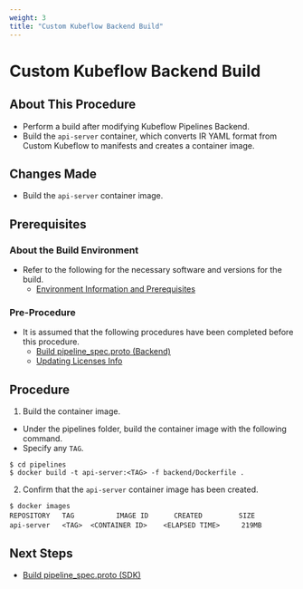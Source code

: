 ```yaml
---
weight: 3
title: "Custom Kubeflow Backend Build"
---
```

# Custom Kubeflow Backend Build
## About This Procedure
* Perform a build after modifying Kubeflow Pipelines Backend.
* Build the `api-server` container, which converts IR YAML format from Custom Kubeflow to manifests and creates a container image.

## Changes Made
* Build the `api-server` container image.

## Prerequisites
### About the Build Environment
* Refer to the following for the necessary software and versions for the build.
    * [Environment Information and Prerequisites](../../../environment-information-and-prerequisites)

### Pre-Procedure
* It is assumed that the following procedures have been completed before this procedure.
    * [Build pipeline_spec.proto (Backend)](../build-pipeline_spec.proto)
    * [Updating Licenses Info](../updating-licenses-info)

## Procedure
1. Build the container image.
* Under the pipelines folder, build the container image with the following command.
* Specify any `TAG`.
```
$ cd pipelines
$ docker build -t api-server:<TAG> -f backend/Dockerfile .
```

2. Confirm that the `api-server` container image has been created.
```
$ docker images
REPOSITORY   TAG   　　    IMAGE ID   　　CREATED         SIZE
api-server   <TAG>  <CONTAINER ID>    <ELAPSED TIME>  　　219MB
```

## Next Steps
* [Build pipeline_spec.proto (SDK)](../../apfw-sdk-related-build-procedure/build-pipeline_spec.proto)